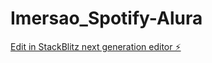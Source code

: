 # Imersao_Spotify-Alura

[Edit in StackBlitz next generation editor ⚡️](https://stackblitz.com/~/github.com/LeRonchi/Imersao_Spotify-Alura)